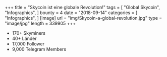 +++
title = "Skycoin ist eine globale Revolution!"
tags = [
    "Global Skycoin",
    "Infographics",
]
bounty = 4
date = "2018-09-14"
categories = [
    "Infographics",
]
[image]
    url = "img/Skycoin-a-global-revolution.jpg"
    type = "image/jpg"
    length = 339905
+++

* 170+ Skyminers
* 40+ Länder
* 17,000 Follower
* 9,000 Telegram Members
